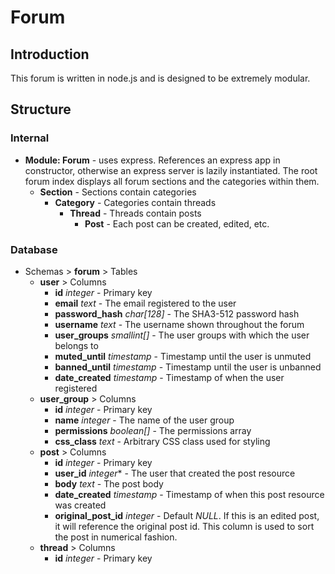# Forum

## Introduction
This forum is written in node.js and is designed to be extremely modular.

## Structure
### Internal
- **Module: Forum** - uses express. References an express app in constructor, otherwise an express server is lazily instantiated. The root forum index displays all forum sections and the categories within them.
  - **Section** - Sections contain categories
    - **Category** - Categories contain threads
      - **Thread** - Threads contain posts
        - **Post** - Each post can be created, edited, etc.
  
### Database
- Schemas > **forum** > Tables
  - **user** > Columns
    - **id** *integer* - Primary key
    - **email** *text* - The email registered to the user
    - **password_hash** *char[128]* - The SHA3-512 password hash
    - **username** *text* - The username shown throughout the forum
    - **user_groups** *smallint[]* - The user groups with which the user belongs to
    - **muted_until** *timestamp* - Timestamp until the user is unmuted
    - **banned_until** *timestamp* - Timestamp until the user is unbanned
    - **date_created** *timestamp* - Timestamp of when the user registered
  - **user_group** > Columns
    - **id** *integer* - Primary key
    - **name** *integer* - The name of the user group
    - **permissions** *boolean[]* - The permissions array
    - **css_class** *text* - Arbitrary CSS class used for styling
  - **post** > Columns
    - **id** *integer* - Primary key
    - **user_id** *integer** - The user that created the post resource
    - **body** *text* - The post body
    - **date_created** *timestamp* - Timestamp of when this post resource was created
    - **original_post_id** *integer* - Default *NULL*. If this is an edited post, it will reference the original post id. This column is used to sort the post in numerical fashion.
  - **thread** > Columns
    - **id** *integer* - Primary key